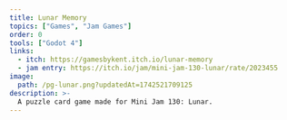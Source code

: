 ```yaml
---
title: Lunar Memory
topics: ["Games", "Jam Games"]
order: 0
tools: ["Godot 4"]
links:
  - itch: https://gamesbykent.itch.io/lunar-memory
  - jam entry: https://itch.io/jam/mini-jam-130-lunar/rate/2023455
image:
  path: /pg-lunar.png?updatedAt=1742521709125
description: >-
  A puzzle card game made for Mini Jam 130: Lunar.
---
```

